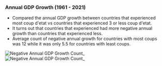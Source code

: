 ### Annual GDP Growth (1961 - 2021)
* Compared the annual GDP growth between countries that experienced most coup d'etat vs countries that experienced 3 or less coup d'etat. 
* It turns out that countries that experienced had more negative annual growth than countries that experienced less.
* Average count of negative annual growth for countries with most coups was 12 while it was only 5.5 for countries with least coups.

![Negative Annual GDP Growth Count_](https://user-images.githubusercontent.com/31752682/204942910-a19e8140-fa71-421a-8b34-a2e66f357faf.png)
![Negative Annual GDP Growth Count_](https://user-images.githubusercontent.com/31752682/204942918-2eff9204-f7cd-49e2-9499-4e2e52645b7e.png)
